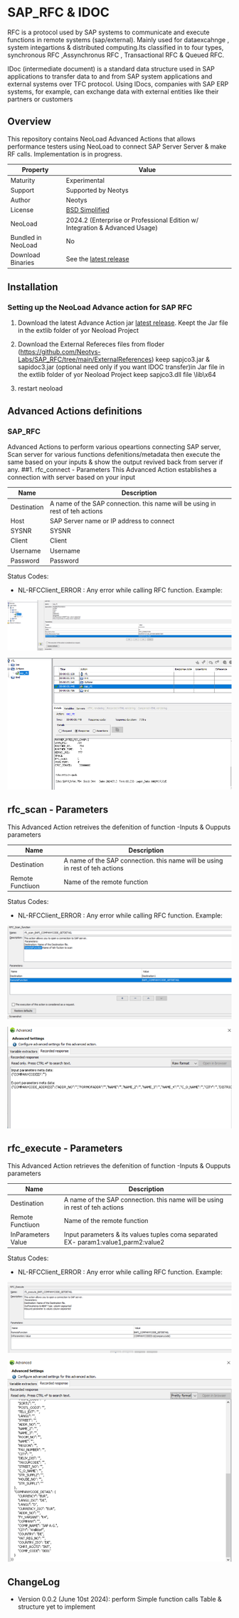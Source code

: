 # SAP_RFC & IDOC

RFC is a protocol used by SAP systems to  communicate and execute functions in remote systems (sap/external). Mainly used for dataexcahnge , system integartions & distributed computing.Its classified in to four types, synchronous RFC ,Assynchronus RFC , Transactional RFC & Queued RFC​.

IDoc (intermediate document) is a standard data structure used in SAP applications to transfer data to and from SAP system applications and external systems over TFC protocol. Using IDocs, companies with SAP ERP systems, for example, can exchange data with external entities like their partners or customers

## Overview

This repository contains NeoLoad Advanced Actions that allows performance testers using NeoLoad to connect SAP Server Server & make RF calls.
Implementation is in progress.

| Property           | Value                                                                         |
|--------------------|-------------------------------------------------------------------------------|
| Maturity           | Experimental                                                                  |
| Support            | Supported by Neotys                                                           |
| Author             | Neotys                                                                        |
| License            | [BSD Simplified](https://www.neotys.com/documents/legal/bsd-neotys.txt)       |
| NeoLoad            | 2024.2 (Enterprise or Professional Edition w/ Integration & Advanced Usage)    |
| Bundled in NeoLoad | No                                                                          |
| Download Binaries  | See the [latest release]() |


## Installation

### Setting up the NeoLoad Advance action for SAP RFC

1. Download the latest Advance Action jar [latest release](https://github.com/Neotys-Labs/SAP_RFC/releases/tag/sap-RFC-0.0.6).
   Keept the Jar file in the extlib folder of yor Neoload Project

3. Download the External Refereces files from floder (https://github.com/Neotys-Labs/SAP_RFC/tree/main/ExternalReferences)
   keep sapjco3.jar & sapidoc3.jar (optional need only if you want IDOC transfer)in Jar file in the extlib folder of yor Neoload Project
   keep sapjco3.dll file <Neoload Installation folder>\lib\x64

4. restart neoload
## Advanced Actions definitions
### SAP_RFC

Advanced Actions to perform various opeartions connecting SAP server, Scan server for various functions defenitions/metadata then execute the same  based on your inputs & show the output revived back from server if any.
##1. rfc_connect - Parameters
This Advanced Action establishes a connection with server  based on your input

| Name                     | Description       |
| ---------------          | ----------------- |
| Destination              | A name of the SAP connection. this name will be using in rest of teh actions            |
| Host                     | SAP Server name or IP address to connect |
| SYSNR                    | SYSNR |
| Client                   | Client |
| Username                 | Username |
| Password                 | Password |

Status Codes:
* NL-RFCClient_ERROR :  Any error while calling RFC function. 
Example:
<p align="center"><img src="/screenshot/sap_rfc_reqdesign.PNG" alt="sap_rfc" /></p>
<p align="center"><img src="/screenshot/sap_rfc_response.PNG" alt="sap_rfc_response" /></p>

## rfc_scan - Parameters
This Advanced Action retreives the defenition of function -Inputs & Oupputs parameters

| Name                     | Description       |
| ---------------          | ----------------- |
| Destination              | A name of the SAP connection. this name will be using in rest of teh actions            |
| Remote Functiuon         | Name of the remote function |


Status Codes:
* NL-RFCClient_ERROR :  Any error while calling RFC function. 
Example:
<p align="center"><img src="/screenshot/scan_function_design.PNG" alt="sap_rfc_scan_design" /></p>
<p align="center"><img src="/screenshot/scan function_response.PNG" alt="sap_rfc_scan_response" /></p>

## rfc_execute - Parameters
This Advanced Action retrieves the defenition of function -Inputs & Oupputs parameters

| Name                     | Description       |
| ---------------          | ----------------- |
| Destination              | A name of the SAP connection. this name will be using in rest of teh actions            |
| Remote Functiuon         | Name of the remote function |
| InParameters Value       | Input parameters & its values tuples coma separated  EX- param1:value1,parm2:value2 |


Status Codes:
* NL-RFCClient_ERROR :  Any error while calling RFC function. 
Example:
<p align="center"><img src="/screenshot/Execute_function_Design.PNG" alt="sap_rfc_execute_design" /></p>
<p align="center"><img src="/screenshot/Execute_function_response.PNG" alt="sap_rfc_execute_response" /></p>

## ChangeLog

* Version 0.0.2 (June 10st 2024): perform Simple function calls Table & structure yet to implement

